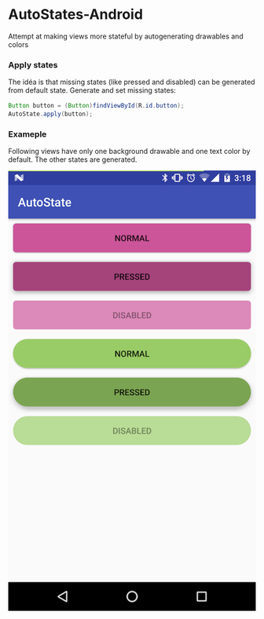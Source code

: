 # AutoStates-Android
Attempt at making views more stateful by autogenerating drawables and colors

### Apply states
The idéa is that missing states (like pressed and disabled) can be generated from default state.
Generate and set missing states:
```java
Button button = (Button)findViewById(R.id.button);
AutoState.apply(button);
```

### Exameple
Following views have only one background drawable and one text color by default. The other states are generated.

![alt text](https://raw.githubusercontent.com/simonedstromsi/AutoStates-Android/master/assets/sample.png)

